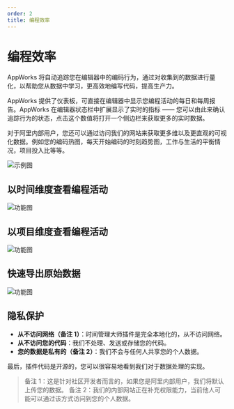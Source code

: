 ```yaml
---
order: 2
title: 编程效率
---
```


# 编程效率

AppWorks 将自动追踪您在编辑器中的编码行为，通过对收集到的数据进行量化，以帮助您从数据中学习，更高效地编写代码，提高生产力。

AppWorks 提供了仪表板，可直接在编辑器中显示您编程活动的每日和每周报告。AppWorks 在编辑器状态栏中扩展显示了实时的指标 —— 您可以由此来确认追踪行为的状态，点击这个数值将打开一个侧边栏来获取更多的实时数据。

对于阿里内部用户，您还可以通过访问我们的网站来获取更多维以及更直观的可视化数据。例如您的编码热图，每天开始编码的时刻趋势图，工作与生活的平衡情况，项目投入比等等。

![示例图](https://img.alicdn.com/imgextra/i4/O1CN01NgCFar21Xl9xjqB6o_!!6000000006995-2-tps-1440-877.png)

## 以时间维度查看编程活动

![功能图](https://img.alicdn.com/imgextra/i4/O1CN01vHYa991eVFpRs1rIO_!!6000000003876-2-tps-1440-877.png)

## 以项目维度查看编程活动

![功能图](https://img.alicdn.com/imgextra/i2/O1CN01AHKcL81D0Zfj2m1JD_!!6000000000154-2-tps-1440-877.png)

## 快速导出原始数据

![功能图](https://img.alicdn.com/imgextra/i3/O1CN010BtyOA1wdeAkQyOnd_!!6000000006331-2-tps-1441-876.png)

## 隐私保护

- **从不访问网络（备注 1）**：时间管理大师插件是完全本地化的，从不访问网络。
- **从不访问您的代码**：我们不处理、发送或存储您的代码。
- **您的数据是私有的（备注 2）**：我们不会与任何人共享您的个人数据。

最后，插件代码是开源的，您可以很容易地看到我们对于数据处理的实现。

> 备注 1：这是针对社区开发者而言的，如果您是阿里内部用户，我们将默认上传您的数据。
> 备注 2：我们的内部网站正在补充权限能力，当前他人可能可以通过该方式访问到您的个人数据。
